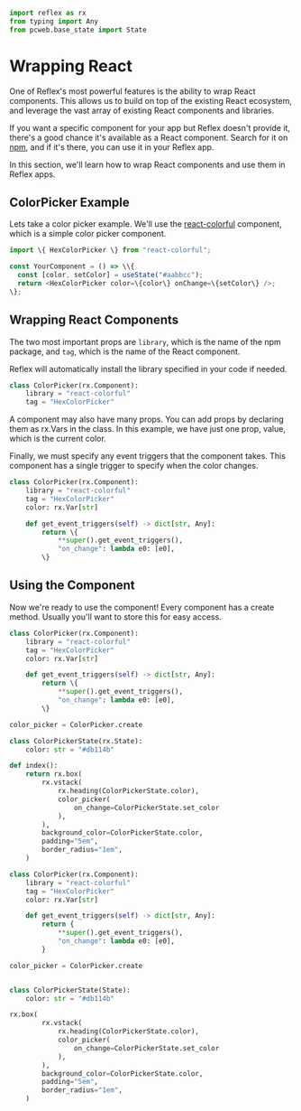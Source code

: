 ```python exec
import reflex as rx
from typing import Any
from pcweb.base_state import State
```
# Wrapping React


One of Reflex's most powerful features is the ability to wrap React components. This allows us to build on top of the existing React ecosystem, and leverage the vast array of existing React components and libraries.

If you want a specific component for your app but Reflex doesn't provide it, there's a good chance it's available as a React component. Search for it on [npm](https://www.npmjs.com/), and if it's there, you can use it in your Reflex app.

In this section, we'll learn how to wrap React components and use them in Reflex apps.

## ColorPicker Example

Lets take a color picker example. We'll use the [react-colorful](https://www.npmjs.com/package/react-colorful) component, which is a simple color picker component.

```javascript
import \{ HexColorPicker \} from "react-colorful";

const YourComponent = () => \\{
  const [color, setColor] = useState("#aabbcc");
  return <HexColorPicker color=\{color\} onChange=\{setColor\} />;
\};
```

## Wrapping React Components

The two most important props are `library`, which is the name of the npm package, and `tag`, which is the name of the React component.

Reflex will automatically install the library specified in your code if needed.

```python
class ColorPicker(rx.Component):
    library = "react-colorful"
    tag = "HexColorPicker"
```

A component may also have many props. You can add props by declaring them as rx.Vars in the class. In this example, we have just one prop, value, which is the current color.

Finally, we must specify any event triggers that the component takes. This component has a single trigger to specify when the color changes.

```python
class ColorPicker(rx.Component):
    library = "react-colorful"
    tag = "HexColorPicker"
    color: rx.Var[str]

    def get_event_triggers(self) -> dict[str, Any]:
        return \{
            **super().get_event_triggers(),
            "on_change": lambda e0: [e0],
        \}
```

## Using the Component

Now we're ready to use the component! Every component has a create method. Usually you'll want to store this for easy access.

```python
class ColorPicker(rx.Component):
    library = "react-colorful"
    tag = "HexColorPicker"
    color: rx.Var[str]

    def get_event_triggers(self) -> dict[str, Any]:
        return \{
            **super().get_event_triggers(),
            "on_change": lambda e0: [e0],
        \}

color_picker = ColorPicker.create

class ColorPickerState(rx.State):
    color: str = "#db114b"

def index():
    return rx.box(
        rx.vstack(
            rx.heading(ColorPickerState.color),
            color_picker(
                on_change=ColorPickerState.set_color
            ),
        ),
        background_color=ColorPickerState.color,
        padding="5em",
        border_radius="1em",
    )

```

```python exec
class ColorPicker(rx.Component):
    library = "react-colorful"
    tag = "HexColorPicker"
    color: rx.Var[str]

    def get_event_triggers(self) -> dict[str, Any]:
        return {
            **super().get_event_triggers(),
            "on_change": lambda e0: [e0],
        }

color_picker = ColorPicker.create


class ColorPickerState(State):
    color: str = "#db114b"
```

```python eval
rx.box(
        rx.vstack(
            rx.heading(ColorPickerState.color),
            color_picker(
                on_change=ColorPickerState.set_color
            ),
        ),
        background_color=ColorPickerState.color,
        padding="5em",
        border_radius="1em",
    )
```

